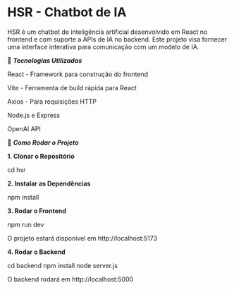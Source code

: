 # HSR - Chatbot de IA 

HSR é um chatbot de inteligência artificial desenvolvido em React no frontend e com suporte a APIs de IA no backend. Este projeto visa fornecer uma interface interativa para comunicação com um modelo de IA.


🚀 ***Tecnologias Utilizadas***

React - Framework para construção do frontend

Vite - Ferramenta de build rápida para React

Axios - Para requisições HTTP

Node.js e Express

OpenAI API 


🔧 ***Como Rodar o Projeto***

**1. Clonar o Repositório**

cd hsr

**2. Instalar as Dependências**

npm install

**3. Rodar o Frontend**

npm run dev

O projeto estará disponível em http://localhost:5173

**4. Rodar o Backend**

cd backend
npm install
node server.js

O backend rodará em http://localhost:5000
